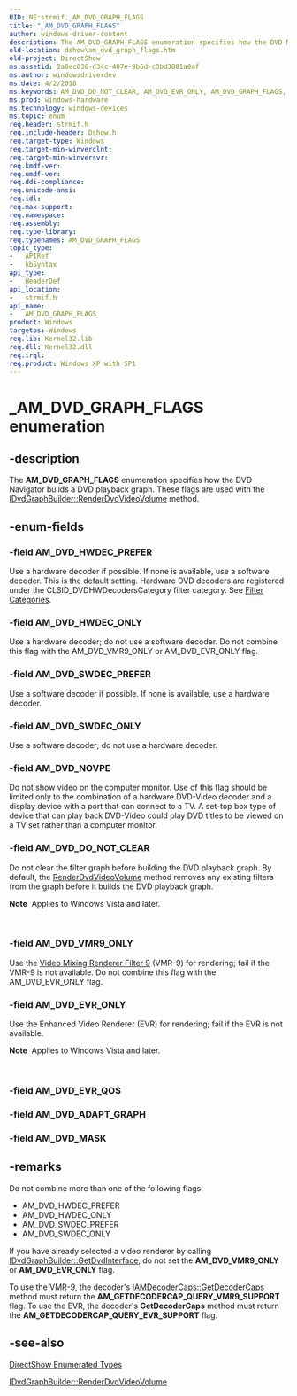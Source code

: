 ```yaml
---
UID: NE:strmif._AM_DVD_GRAPH_FLAGS
title: "_AM_DVD_GRAPH_FLAGS"
author: windows-driver-content
description: The AM_DVD_GRAPH_FLAGS enumeration specifies how the DVD Navigator builds a DVD playback graph. These flags are used with the IDvdGraphBuilder::RenderDvdVideoVolume method.
old-location: dshow\am_dvd_graph_flags.htm
old-project: DirectShow
ms.assetid: 2a0ec036-d34c-407e-9b6d-c3bd3881a0af
ms.author: windowsdriverdev
ms.date: 4/2/2018
ms.keywords: AM_DVD_DO_NOT_CLEAR, AM_DVD_EVR_ONLY, AM_DVD_GRAPH_FLAGS, AM_DVD_GRAPH_FLAGS enumeration [DirectShow], AM_DVD_GRAPH_FLAGSEnumeration, AM_DVD_HWDEC_ONLY, AM_DVD_HWDEC_PREFER, AM_DVD_NOVPE, AM_DVD_SWDEC_ONLY, AM_DVD_SWDEC_PREFER, AM_DVD_VMR9_ONLY, _AM_DVD_GRAPH_FLAGS, dshow.am_dvd_graph_flags, strmif/AM_DVD_DO_NOT_CLEAR, strmif/AM_DVD_EVR_ONLY, strmif/AM_DVD_GRAPH_FLAGS, strmif/AM_DVD_HWDEC_ONLY, strmif/AM_DVD_HWDEC_PREFER, strmif/AM_DVD_NOVPE, strmif/AM_DVD_SWDEC_ONLY, strmif/AM_DVD_SWDEC_PREFER, strmif/AM_DVD_VMR9_ONLY
ms.prod: windows-hardware
ms.technology: windows-devices
ms.topic: enum
req.header: strmif.h
req.include-header: Dshow.h
req.target-type: Windows
req.target-min-winverclnt: 
req.target-min-winversvr: 
req.kmdf-ver: 
req.umdf-ver: 
req.ddi-compliance: 
req.unicode-ansi: 
req.idl: 
req.max-support: 
req.namespace: 
req.assembly: 
req.type-library: 
req.typenames: AM_DVD_GRAPH_FLAGS
topic_type:
-	APIRef
-	kbSyntax
api_type:
-	HeaderDef
api_location:
-	strmif.h
api_name:
-	AM_DVD_GRAPH_FLAGS
product: Windows
targetos: Windows
req.lib: Kernel32.lib
req.dll: Kernel32.dll
req.irql: 
req.product: Windows XP with SP1
---
```


# _AM_DVD_GRAPH_FLAGS enumeration


## -description



The <b>AM_DVD_GRAPH_FLAGS</b> enumeration specifies how the DVD Navigator builds a DVD playback graph. These flags are used with the <a href="https://msdn.microsoft.com/731d2f4b-2a54-451a-8d98-b5fdf47c1dc8">IDvdGraphBuilder::RenderDvdVideoVolume</a> method.




## -enum-fields




### -field AM_DVD_HWDEC_PREFER

Use a hardware decoder if possible. If none is available, use a software decoder. This is the default setting. Hardware DVD decoders are registered under the CLSID_DVDHWDecodersCategory filter category. See <a href="https://msdn.microsoft.com/cab4e2c9-eab9-4836-adfc-870490ca5b6b">Filter Categories</a>.


### -field AM_DVD_HWDEC_ONLY

Use a hardware decoder; do not use a software decoder. Do not combine this flag with the AM_DVD_VMR9_ONLY or AM_DVD_EVR_ONLY flag.


### -field AM_DVD_SWDEC_PREFER

Use a software decoder if possible. If none is available, use a hardware decoder.


### -field AM_DVD_SWDEC_ONLY

Use a software decoder; do not use a hardware decoder.


### -field AM_DVD_NOVPE

Do not show video on the computer monitor. Use of this flag should be limited only to the combination of a hardware DVD-Video decoder and a display device with a port that can connect to a TV. A set-top box type of device that can play back DVD-Video could play DVD titles to be viewed on a TV set rather than a computer monitor.


### -field AM_DVD_DO_NOT_CLEAR

Do not clear the filter graph before building the DVD playback graph. By default, the <a href="https://msdn.microsoft.com/731d2f4b-2a54-451a-8d98-b5fdf47c1dc8">RenderDvdVideoVolume</a> method removes any existing filters from the graph before it builds the DVD playback graph. <div class="alert"><b>Note</b>  Applies to Windows Vista and later.</div>
<div> </div>



### -field AM_DVD_VMR9_ONLY

Use the <a href="https://msdn.microsoft.com/3885cca2-74b1-4066-8ecb-84c9841f9e66">Video Mixing Renderer Filter 9</a> (VMR-9) for rendering; fail if the VMR-9 is not available. Do not combine this flag with the AM_DVD_EVR_ONLY flag.


### -field AM_DVD_EVR_ONLY

Use the Enhanced Video Renderer (EVR) for rendering; fail if the EVR is not available. <div class="alert"><b>Note</b>  Applies to Windows Vista and later.</div>
<div> </div>



### -field AM_DVD_EVR_QOS


### -field AM_DVD_ADAPT_GRAPH


### -field AM_DVD_MASK




## -remarks



Do not combine more than one of the following flags:

<ul>
<li>AM_DVD_HWDEC_PREFER</li>
<li>AM_DVD_HWDEC_ONLY</li>
<li>AM_DVD_SWDEC_PREFER</li>
<li>AM_DVD_SWDEC_ONLY</li>
</ul>
If you have already selected a video renderer by calling <a href="https://msdn.microsoft.com/e16cb767-87a9-49f6-a3a7-88166f2abe73">IDvdGraphBuilder::GetDvdInterface</a>, do not set the <b>AM_DVD_VMR9_ONLY</b> or <b>AM_DVD_EVR_ONLY</b> flag.

To use the VMR-9, the decoder's <a href="https://msdn.microsoft.com/727db98f-96a1-4fe1-8315-0280541817c2">IAMDecoderCaps::GetDecoderCaps</a> method must return the <b>AM_GETDECODERCAP_QUERY_VMR9_SUPPORT</b> flag. To use the EVR, the decoder's <b>GetDecoderCaps</b> method must return the <b>AM_GETDECODERCAP_QUERY_EVR_SUPPORT</b> flag.




## -see-also




<a href="https://msdn.microsoft.com/74467006-b077-49c0-8573-f939ac3d3444">DirectShow Enumerated Types</a>



<a href="https://msdn.microsoft.com/731d2f4b-2a54-451a-8d98-b5fdf47c1dc8">IDvdGraphBuilder::RenderDvdVideoVolume</a>
 

 

